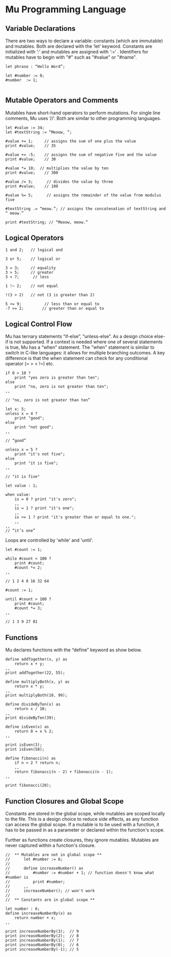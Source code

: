 # Mu Programming Language

## Variable Declarations
There are two ways to declare a variable: constants (which are immutable) and mutables. Both are declared with the ‘let’ keyword. Constants are initialized with ‘:’ and mutables are assigned with ‘:=‘ . Identifiers for mutables have to begin with "#" such as "#value" or "#name". 

```
let phrase : “Hello Word”;

let #number := 0;  
#number  := 1;
 
```

## Mutable Operators and Comments
Mutables have short-hand operators to perform mutations. For single line comments, Mu uses ‘//‘. Both are similar to other programming languages.
```
let #value := 34;
let #textString := “Meoow, ”;

#value += 1; 	 // assigns the sum of one plus the value
print #value;	 // 35
  
#value += -5;	 // assigns the sum of negative five and the value
print #value;	 // 30

#value *= 10;  // multiplies the value by ten
print #value;	 // 300

#value /= 3;	  // divides the value by three
print #value;	 // 100

#value %= 5;	  // assigns the remainder of the value from modulus five

#textString .= “meow.”; // assigns the concatenation of textString and “ meow.”

print #textString; // “Meoow, meow.”
```

## Logical Operators
```
1 and 2;   // logical and

3 or 5;    // logical or

3 = 3;     // equality
3 > 5;     // greater
3 < 7;	    // less

1 !~ 2;    // not equal

!(3 > 2)   // not (3 is greater than 2)

5 <= 9; 		 // less than or equal to
-7 >= 2; 		// greater than or equal to

```
## Logical Control Flow
Mu has ternary statements “if-else”, “unless-else”. As a design choice else-if is not supported. If a context is needed where one of several statements is true, Mu has a “when” statement. The "when" statement is similar to switch in C-like languages: it allows for multiple branching outcomes. A key difference is that the when statement can check for any conditional operator (= > < !~) etc.

```
if 0 > 10 ?
    print "yes zero is greater than ten";
else 
    print "no, zero is not greater than ten";
,,

// "no, zero is not greater than ten”

let x: 5;
unless x = 4 ?
    print "good"; 
else    
    print "not good";
,,

// “good”

unless x = 5 ?
    print "it's not five"; 
else
    print "it is five";
,,

// "it is five"

let value : 1;

when value:
    is = 0 ? print "it's zero";
    ,,
    is = 1 ? print "it's one";
    ,, 
    is >= 1 ? print "it's greater than or equal to one.";
    ,,
,,
// “it’s one”

```
Loops are controlled by 'while' and 'until'.
```
let #count := 1;

while #count < 100 ?
    print #count;
    #count *= 2; 
,,

// 1 2 4 8 16 32 64

#count := 1;

until #count > 100 ?
    print #count;
    #count *= 3;
,,

// 1 3 9 27 81

```
## Functions
Mu declares functions with the “define” keyword as show below.
```
define addTogether(x, y) as
    return x + y;
,,
print addTogether(22, 55);

define multiplyBoth(x, y) as
    return x * y;
,,
print multiplyBoth(10, 99);

define divideByTen(x) as
    return x / 10;
,,
print divideByTen(39);

define isEven(x) as
    return 0 = x % 2;
,,

print isEven(3);
print isEven(58);

define fibonacci(n) as
    if n < 2 ? return n;
    ,,
    return fibonacci(n - 2) + fibonacci(n - 1);
,,

print fibonacci(20);
```
## Function Closures and Global Scope
Constants are stored in the global scope, while mutables are scoped locally to the file. This is a design choice to reduce side effects, as any function can access the global scope. If a mutable is to be used with a function, it has to be passed in as a parameter or declared within the function's scope.

Further as functions create closures, they ignore mutables. Mutables are never captured within a function's closure.
```
//  ** Mutables are not in global scope **
//      let #number := 6;
//      
//      define increaseNumber() as
//          #number := #number + 1; // function doesn't know what #number is
//          print #number;
//      ,,
//      increaseNumber(); // won't work
//
//  ** Constants are in global scope **

let number : 6;
define increaseNumberBy(x) as
    return number + x;
,,

print increaseNumberBy(3);  // 9
print increaseNumberBy(2);  // 8
print increaseNumberBy(1);  // 7
print increaseNumberBy(0);  // 6
print increaseNumberBy(-1); // 5

```
